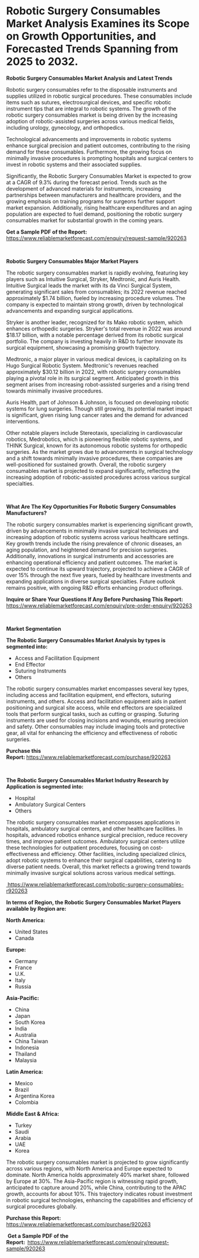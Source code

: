 <p><h1>Robotic Surgery Consumables Market Analysis Examines its Scope on Growth Opportunities, and Forecasted Trends Spanning from 2025 to 2032.</h1></p><p><strong>Robotic Surgery Consumables Market Analysis and Latest Trends</strong></p>
<p><p>Robotic surgery consumables refer to the disposable instruments and supplies utilized in robotic surgical procedures. These consumables include items such as sutures, electrosurgical devices, and specific robotic instrument tips that are integral to robotic systems. The growth of the robotic surgery consumables market is being driven by the increasing adoption of robotic-assisted surgeries across various medical fields, including urology, gynecology, and orthopedics. </p><p>Technological advancements and improvements in robotic systems enhance surgical precision and patient outcomes, contributing to the rising demand for these consumables. Furthermore, the growing focus on minimally invasive procedures is prompting hospitals and surgical centers to invest in robotic systems and their associated supplies. </p><p>Significantly, the Robotic Surgery Consumables Market is expected to grow at a CAGR of 9.3% during the forecast period. Trends such as the development of advanced materials for instruments, increasing partnerships between manufacturers and healthcare providers, and the growing emphasis on training programs for surgeons further support market expansion. Additionally, rising healthcare expenditures and an aging population are expected to fuel demand, positioning the robotic surgery consumables market for substantial growth in the coming years.</p></p>
<p><strong>Get a Sample PDF of the Report:&nbsp;</strong> <a href="https://www.reliablemarketforecast.com/enquiry/request-sample/920263?utm_campaign=1899&utm_medium=2&utm_source=Github&utm_content=ia&utm_term=18042025&utm_id=robotic-surgery-consumables">https://www.reliablemarketforecast.com/enquiry/request-sample/920263</a></p>
<p>&nbsp;</p>
<p><strong>Robotic Surgery Consumables Major Market Players</strong></p>
<p><p>The robotic surgery consumables market is rapidly evolving, featuring key players such as Intuitive Surgical, Stryker, Medtronic, and Auris Health. Intuitive Surgical leads the market with its da Vinci Surgical System, generating significant sales from consumables; its 2022 revenue reached approximately $1.74 billion, fueled by increasing procedure volumes. The company is expected to maintain strong growth, driven by technological advancements and expanding surgical applications.</p><p>Stryker is another leader, recognized for its Mako robotic system, which enhances orthopedic surgeries. Stryker's total revenue in 2022 was around $18.17 billion, with a notable percentage derived from its robotic surgical portfolio. The company is investing heavily in R&D to further innovate its surgical equipment, showcasing a promising growth trajectory.</p><p>Medtronic, a major player in various medical devices, is capitalizing on its Hugo Surgical Robotic System. Medtronic's revenues reached approximately $30.12 billion in 2022, with robotic surgery consumables playing a pivotal role in its surgical segment. Anticipated growth in this segment arises from increasing robot-assisted surgeries and a rising trend towards minimally invasive procedures.</p><p>Auris Health, part of Johnson & Johnson, is focused on developing robotic systems for lung surgeries. Though still growing, its potential market impact is significant, given rising lung cancer rates and the demand for advanced interventions.</p><p>Other notable players include Stereotaxis, specializing in cardiovascular robotics, Medrobotics, which is pioneering flexible robotic systems, and THINK Surgical, known for its autonomous robotic systems for orthopedic surgeries. As the market grows due to advancements in surgical technology and a shift towards minimally invasive procedures, these companies are well-positioned for sustained growth. Overall, the robotic surgery consumables market is projected to expand significantly, reflecting the increasing adoption of robotic-assisted procedures across various surgical specialties.</p></p>
<p>&nbsp;</p>
<p><strong>What Are The Key Opportunities For Robotic Surgery Consumables Manufacturers?</strong></p>
<p><p>The robotic surgery consumables market is experiencing significant growth, driven by advancements in minimally invasive surgical techniques and increasing adoption of robotic systems across various healthcare settings. Key growth trends include the rising prevalence of chronic diseases, an aging population, and heightened demand for precision surgeries. Additionally, innovations in surgical instruments and accessories are enhancing operational efficiency and patient outcomes. The market is expected to continue its upward trajectory, projected to achieve a CAGR of over 15% through the next five years, fueled by healthcare investments and expanding applications in diverse surgical specialties. Future outlook remains positive, with ongoing R&D efforts enhancing product offerings.</p></p>
<p><strong>Inquire or Share Your Questions If Any Before Purchasing This Report:</strong> <a href="https://www.reliablemarketforecast.com/enquiry/pre-order-enquiry/920263?utm_campaign=1899&utm_medium=2&utm_source=Github&utm_content=ia&utm_term=18042025&utm_id=robotic-surgery-consumables">https://www.reliablemarketforecast.com/enquiry/pre-order-enquiry/920263</a></p>
<p>&nbsp;</p>
<p><strong>Market Segmentation</strong></p>
<p><strong>The Robotic Surgery Consumables Market Analysis by types is segmented into:</strong></p>
<p><ul><li>Access and Facilitation Equipment</li><li>End Effector</li><li>Suturing Instruments</li><li>Others</li></ul></p>
<p><p>The robotic surgery consumables market encompasses several key types, including access and facilitation equipment, end effectors, suturing instruments, and others. Access and facilitation equipment aids in patient positioning and surgical site access, while end effectors are specialized tools that perform surgical tasks, such as cutting or grasping. Suturing instruments are used for closing incisions and wounds, ensuring precision and safety. Other consumables may include imaging tools and protective gear, all vital for enhancing the efficiency and effectiveness of robotic surgeries.</p></p>
<p><strong>Purchase this Report:&nbsp;</strong><a href="https://www.reliablemarketforecast.com/purchase/920263?utm_campaign=1899&utm_medium=2&utm_source=Github&utm_content=ia&utm_term=18042025&utm_id=robotic-surgery-consumables">https://www.reliablemarketforecast.com/purchase/920263</a></p>
<p>&nbsp;</p>
<p><strong>The Robotic Surgery Consumables Market Industry Research by Application is segmented into:</strong></p>
<p><ul><li>Hospital</li><li>Ambulatory Surgical Centers</li><li>Others</li></ul></p>
<p><p>The robotic surgery consumables market encompasses applications in hospitals, ambulatory surgical centers, and other healthcare facilities. In hospitals, advanced robotics enhance surgical precision, reduce recovery times, and improve patient outcomes. Ambulatory surgical centers utilize these technologies for outpatient procedures, focusing on cost-effectiveness and efficiency. Other facilities, including specialized clinics, adopt robotic systems to enhance their surgical capabilities, catering to diverse patient needs. Overall, this market reflects a growing trend towards minimally invasive surgical solutions across various medical settings.</p></p>
<p><a href="https://www.reliablemarketforecast.com/robotic-surgery-consumables-r920263?utm_campaign=1899&utm_medium=2&utm_source=Github&utm_content=ia&utm_term=18042025&utm_id=robotic-surgery-consumables">&nbsp;https://www.reliablemarketforecast.com/robotic-surgery-consumables-r920263</a></p>
<p><strong>In terms of Region, the Robotic Surgery Consumables Market Players available by Region are:</strong></p>
<p>
    <p> <strong> North America: </strong>
        <ul>
            <li>United States</li>
            <li>Canada</li>
        </ul>
        </p> 
    <p> <strong> Europe: </strong>
        <ul>
            <li>Germany</li>
            <li>France</li>
            <li>U.K.</li>
            <li>Italy</li>
            <li>Russia</li>
        </ul>
        </p> 
    <p> <strong> Asia-Pacific: </strong>
        <ul>
            <li>China</li>
            <li>Japan</li>
            <li>South Korea</li>
            <li>India</li>
            <li>Australia</li>
            <li>China Taiwan</li>
            <li>Indonesia</li>
            <li>Thailand</li>
            <li>Malaysia</li>
        </ul>
        </p> 
    <p> <strong> Latin America: </strong>
        <ul>
            <li>Mexico</li>
            <li>Brazil</li>
            <li>Argentina Korea</li>
            <li>Colombia</li>
        </ul>
        </p> 
    <p> <strong> Middle East & Africa: </strong>
        <ul>
            <li>Turkey</li>
            <li>Saudi</li>
            <li>Arabia</li>
            <li>UAE</li>
            <li>Korea</li>
        </ul>
    </p>
    </p>
<p><p>The robotic surgery consumables market is projected to grow significantly across various regions, with North America and Europe expected to dominate. North America holds approximately 40% market share, followed by Europe at 30%. The Asia-Pacific region is witnessing rapid growth, anticipated to capture around 20%, while China, contributing to the APAC growth, accounts for about 10%. This trajectory indicates robust investment in robotic surgical technologies, enhancing the capabilities and efficiency of surgical procedures globally.</p></p>
<p><strong>Purchase this Report: </strong><a href="https://www.reliablemarketforecast.com/purchase/920263?utm_campaign=1899&utm_medium=2&utm_source=Github&utm_content=ia&utm_term=18042025&utm_id=robotic-surgery-consumables">https://www.reliablemarketforecast.com/purchase/920263</a></p>
<p>&nbsp;<strong>Get a Sample PDF of the Report:&nbsp;&nbsp;</strong><a href="https://www.reliablemarketforecast.com/enquiry/request-sample/920263?utm_campaign=1899&utm_medium=2&utm_source=Github&utm_content=ia&utm_term=18042025&utm_id=robotic-surgery-consumables">https://www.reliablemarketforecast.com/enquiry/request-sample/920263</a></p>
<p><strong></strong></p>
<p><p></p><p></p><p></p></p>